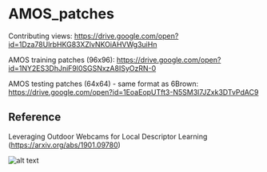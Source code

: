 # AMOS_patches

Contributing views:
https://drive.google.com/open?id=1Dza78UlrbHKG83XZlvNKOiAHVWg3uiHn

AMOS training patches (96x96):
https://drive.google.com/open?id=1NY2ES3DhJniF9l0SGSNxzA8ISyOzRN-0

AMOS testing patches (64x64) - same format as 6Brown:
https://drive.google.com/open?id=1EoaEopUTft3-N5SM3l7JZxk3DTvPdAC9

## Reference
Leveraging Outdoor Webcams for Local Descriptor Learning (https://arxiv.org/abs/1901.09780)

![alt text](patches.png)

